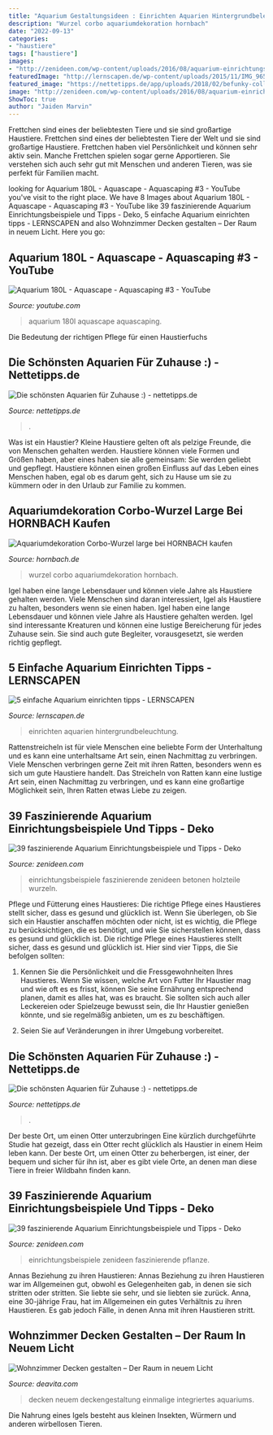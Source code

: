 ```yaml
---
title: "Aquarium Gestaltungsideen : Einrichten Aquarien Hintergrundbeleuchtung"
description: "Wurzel corbo aquariumdekoration hornbach"
date: "2022-09-13"
categories:
- "haustiere"
tags: ["haustiere"]
images:
- "http://zenideen.com/wp-content/uploads/2016/08/aquarium-einrichtungsbeispiele-art-800x534.jpg"
featuredImage: "http://lernscapen.de/wp-content/uploads/2015/11/IMG_9655-led-hintergrund-ps.jpg"
featured_image: "https://nettetipps.de/app/uploads/2018/02/befunky-collage-163.jpg"
image: "http://zenideen.com/wp-content/uploads/2016/08/aquarium-einrichtungsbeispiele-pflanze-800x571.jpg"
ShowToc: true
author: "Jaiden Marvin"
---
```



Frettchen sind eines der beliebtesten Tiere und sie sind großartige Haustiere.
Frettchen sind eines der beliebtesten Tiere der Welt und sie sind großartige Haustiere. Frettchen haben viel Persönlichkeit und können sehr aktiv sein. Manche Frettchen spielen sogar gerne Apportieren. Sie verstehen sich auch sehr gut mit Menschen und anderen Tieren, was sie perfekt für Familien macht.

	

		
looking for Aquarium 180L - Aquascape - Aquascaping #3 - YouTube you've visit to the right place. We have 8 Images about Aquarium 180L - Aquascape - Aquascaping #3 - YouTube like 39 faszinierende Aquarium Einrichtungsbeispiele und Tipps - Deko, 5 einfache Aquarium einrichten tipps - LERNSCAPEN and also Wohnzimmer Decken gestalten – Der Raum in neuem Licht. Here you go:
		
    
## Aquarium 180L - Aquascape - Aquascaping #3 - YouTube

<img loading=lazy src="https://i.ytimg.com/vi/fm4Dj1ppmOQ/maxresdefault.jpg" onerror="this.onerror=null;this.src='https://tse3.mm.bing.net/th?id=OIP.XQm65Iuob33tUVxiK9s7ugHaEK&amp;pid=15.1';" alt="Aquarium 180L - Aquascape - Aquascaping #3 - YouTube">

_Source: youtube.com_

>aquarium 180l aquascape aquascaping. 

	

Die Bedeutung der richtigen Pflege für einen Haustierfuchs

    
## Die Schönsten Aquarien Für Zuhause :) - Nettetipps.de

<img loading=lazy src="https://nettetipps.de/app/uploads/2018/02/befunky-collage-163.jpg" onerror="this.onerror=null;this.src='https://tse3.mm.bing.net/th?id=OIP.qgZSAobs8m4uMW1V3PiGTAHaEP&amp;pid=15.1';" alt="Die schönsten Aquarien für Zuhause :) - nettetipps.de">

_Source: nettetipps.de_

>. 

	

Was ist ein Haustier?
Kleine Haustiere gelten oft als pelzige Freunde, die von Menschen gehalten werden. Haustiere können viele Formen und Größen haben, aber eines haben sie alle gemeinsam: Sie werden geliebt und gepflegt. Haustiere können einen großen Einfluss auf das Leben eines Menschen haben, egal ob es darum geht, sich zu Hause um sie zu kümmern oder in den Urlaub zur Familie zu kommen.

    
## Aquariumdekoration Corbo-Wurzel Large Bei HORNBACH Kaufen

<img loading=lazy src="https://cdn.hornbach.de/data/shop/D04/001/780/491/206/358/DV_8_6416514_01_4c_DE_20170731120656.jpg" onerror="this.onerror=null;this.src='https://tse1.mm.bing.net/th?id=OIP.YtFSKtaXk-AqpqI3_eV1lQHaF7&amp;pid=15.1';" alt="Aquariumdekoration Corbo-Wurzel large bei HORNBACH kaufen">

_Source: hornbach.de_

>wurzel corbo aquariumdekoration hornbach. 

	

Igel haben eine lange Lebensdauer und können viele Jahre als Haustiere gehalten werden.
Viele Menschen sind daran interessiert, Igel als Haustiere zu halten, besonders wenn sie einen haben. Igel haben eine lange Lebensdauer und können viele Jahre als Haustiere gehalten werden. Igel sind interessante Kreaturen und können eine lustige Bereicherung für jedes Zuhause sein. Sie sind auch gute Begleiter, vorausgesetzt, sie werden richtig gepflegt.

    
## 5 Einfache Aquarium Einrichten Tipps - LERNSCAPEN

<img loading=lazy src="http://lernscapen.de/wp-content/uploads/2015/11/IMG_9655-led-hintergrund-ps.jpg" onerror="this.onerror=null;this.src='https://tse4.mm.bing.net/th?id=OIP.4_A7BPxLQLCB41elJevUYwHaEI&amp;pid=15.1';" alt="5 einfache Aquarium einrichten tipps - LERNSCAPEN">

_Source: lernscapen.de_

>einrichten aquarien hintergrundbeleuchtung. 

	

Rattenstreicheln ist für viele Menschen eine beliebte Form der Unterhaltung und es kann eine unterhaltsame Art sein, einen Nachmittag zu verbringen.
Viele Menschen verbringen gerne Zeit mit ihren Ratten, besonders wenn es sich um gute Haustiere handelt. Das Streicheln von Ratten kann eine lustige Art sein, einen Nachmittag zu verbringen, und es kann eine großartige Möglichkeit sein, Ihren Ratten etwas Liebe zu zeigen.

    
## 39 Faszinierende Aquarium Einrichtungsbeispiele Und Tipps - Deko

<img loading=lazy src="http://zenideen.com/wp-content/uploads/2016/08/aquarium-einrichtungsbeispiele-art-800x534.jpg" onerror="this.onerror=null;this.src='https://tse3.mm.bing.net/th?id=OIP.dFPH3y5Lw33JLfbIyLSHSwHaE8&amp;pid=15.1';" alt="39 faszinierende Aquarium Einrichtungsbeispiele und Tipps - Deko">

_Source: zenideen.com_

>einrichtungsbeispiele faszinierende zenideen betonen holzteile wurzeln. 

	

Pflege und Fütterung eines Haustieres: Die richtige Pflege eines Haustieres stellt sicher, dass es gesund und glücklich ist.
Wenn Sie überlegen, ob Sie sich ein Haustier anschaffen möchten oder nicht, ist es wichtig, die Pflege zu berücksichtigen, die es benötigt, und wie Sie sicherstellen können, dass es gesund und glücklich ist. Die richtige Pflege eines Haustieres stellt sicher, dass es gesund und glücklich ist. Hier sind vier Tipps, die Sie befolgen sollten:
1. Kennen Sie die Persönlichkeit und die Fressgewohnheiten Ihres Haustieres. Wenn Sie wissen, welche Art von Futter Ihr Haustier mag und wie oft es es frisst, können Sie seine Ernährung entsprechend planen, damit es alles hat, was es braucht. Sie sollten sich auch aller Leckereien oder Spielzeuge bewusst sein, die Ihr Haustier genießen könnte, und sie regelmäßig anbieten, um es zu beschäftigen.

2. Seien Sie auf Veränderungen in ihrer Umgebung vorbereitet.

    
## Die Schönsten Aquarien Für Zuhause :) - Nettetipps.de

<img loading=lazy src="https://nettetipps.de/app/uploads/2018/02/3cafb3952b1128918ebf77c28b7317e1-255x255.jpg" onerror="this.onerror=null;this.src='https://tse4.mm.bing.net/th?id=OIP.ffZwQxEiVoy8FbsMNjJj3AAAAA&amp;pid=15.1';" alt="Die schönsten Aquarien für Zuhause :) - nettetipps.de">

_Source: nettetipps.de_

>. 

	

Der beste Ort, um einen Otter unterzubringen
Eine kürzlich durchgeführte Studie hat gezeigt, dass ein Otter recht glücklich als Haustier in einem Heim leben kann. Der beste Ort, um einen Otter zu beherbergen, ist einer, der bequem und sicher für ihn ist, aber es gibt viele Orte, an denen man diese Tiere in freier Wildbahn finden kann.

    
## 39 Faszinierende Aquarium Einrichtungsbeispiele Und Tipps - Deko

<img loading=lazy src="http://zenideen.com/wp-content/uploads/2016/08/aquarium-einrichtungsbeispiele-pflanze-800x571.jpg" onerror="this.onerror=null;this.src='https://tse2.mm.bing.net/th?id=OIP._Y599iuTIABUPjl_HsX0kgHaFS&amp;pid=15.1';" alt="39 faszinierende Aquarium Einrichtungsbeispiele und Tipps - Deko">

_Source: zenideen.com_

>einrichtungsbeispiele zenideen faszinierende pflanze. 

	

Annas Beziehung zu ihren Haustieren: Annas Beziehung zu ihren Haustieren war im Allgemeinen gut, obwohl es Gelegenheiten gab, in denen sie sich stritten oder stritten. Sie liebte sie sehr, und sie liebten sie zurück.
Anna, eine 30-jährige Frau, hat im Allgemeinen ein gutes Verhältnis zu ihren Haustieren. Es gab jedoch Fälle, in denen Anna mit ihren Haustieren stritt.

    
## Wohnzimmer Decken Gestalten – Der Raum In Neuem Licht

<img loading=lazy src="https://deavita.com/wp-content/uploads/2013/06/Lichteffekte-indirekte-Beleuchtung-Decke-abhängen-gestalten-Aquarium-einbauen.jpeg" onerror="this.onerror=null;this.src='https://tse2.mm.bing.net/th?id=OIP.midhThxztfcgjPj88TZIbQHaFx&amp;pid=15.1';" alt="Wohnzimmer Decken gestalten – Der Raum in neuem Licht">

_Source: deavita.com_

>decken neuem deckengestaltung einmalige integriertes aquariums. 

	

Die Nahrung eines Igels besteht aus kleinen Insekten, Würmern und anderen wirbellosen Tieren.

